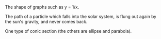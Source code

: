 The shape of graphs such as y = 1/x.

The path of a particle which falls into the solar system, is flung out
again by the sun's gravity, and never comes back.

One type of conic section (the others are ellipse and parabola).
